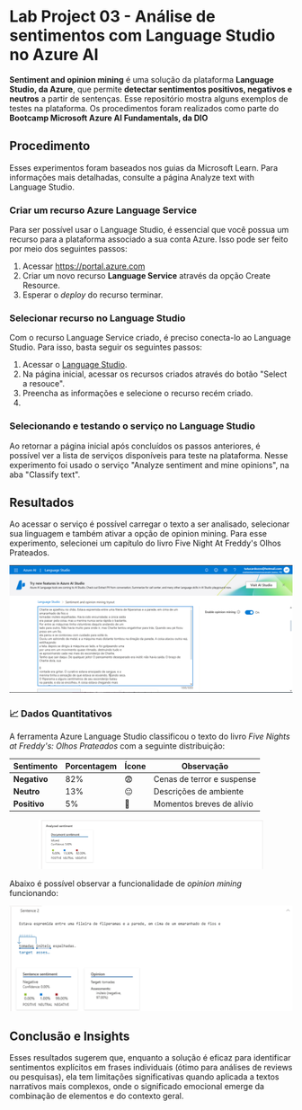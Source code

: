 # Lab Project 03 - Análise de sentimentos com Language Studio no Azure AI
**Sentiment and opinion mining** é uma solução da plataforma **Language Studio, da Azure**, que permite **detectar sentimentos positivos, negativos e neutros** a partir de sentenças. Esse repositório mostra alguns exemplos de testes na plataforma. Os procedimentos foram realizados como parte do **Bootcamp Microsoft Azure AI Fundamentals, da DIO**

## Procedimento
Esses experimentos foram baseados nos guias da Microsoft Learn. Para informações mais detalhadas, consulte a página Analyze text with Language Studio.

### Criar um recurso Azure Language Service
Para ser possível usar o Language Studio, é essencial que você possua um recurso para a plataforma associado a sua conta Azure. Isso pode ser feito por meio dos seguintes passos:
1. Acessar https://portal.azure.com
2. Criar um novo recurso **Language Service** através da opção Create Resource.
3. Esperar o *deploy* do recurso terminar.

### Selecionar recurso no Language Studio
Com o recurso Language Service criado, é preciso conecta-lo ao Language Studio. Para isso, basta seguir os seguintes passos:

1. Acessar o [Language Studio](https://language.cognitive.azure.com/home).
2. Na página inicial, acessar os recursos criados através do botão "Select a resouce".
3. Preencha as informações e selecione o recurso recém criado.
4. 
### Selecionando e testando o serviço no Language Studio
Ao retornar a página inicial após concluídos os passos anteriores, é possível ver a lista de serviços disponíveis para teste na plataforma. Nesse experimento foi usado o serviço "Analyze sentiment and mine opinions", na aba "Classify text".

## Resultados
Ao acessar o serviço é possível carregar o texto a ser analisado, selecionar sua linguagem e também ativar a opção de opinion mining. Para esse experimento, selecionei um capítulo do livro Five Night At Freddy's Olhos Prateados. 

<div align="center">
    <img src="readmeFiles/1.PNG" alt="Language Studio Services" width="800"/>
</div>

### 📈 Dados Quantitativos
A ferramenta Azure Language Studio classificou o texto do livro *Five Nights at Freddy's: Olhos Prateados* com a seguinte distribuição:

| Sentimento | Porcentagem | Ícone | Observação |
|------------|-------------|-------|------------|
| **Negativo** | 82% | 😨 | Cenas de terror e suspense |
| **Neutro** | 13% | 😐 | Descrições de ambiente |
| **Positivo** | 5% | 🙂 | Momentos breves de alívio |

<div align="center">
    <img src="readmeFiles/2.png" alt="Language Studio Services" width="400"/>
</div>

Abaixo é possível observar a funcionalidade de *opinion mining* funcionando:

<div align="center">
    <img src="readmeFiles/3.png" alt="Language Studio Services" width="600"/>
</div>

## Conclusão e Insights
Esses resultados sugerem que, enquanto a solução é eficaz para identificar sentimentos explícitos em frases individuais (ótimo para análises de reviews ou pesquisas), ela tem limitações significativas quando aplicada a textos narrativos mais complexos, onde o significado emocional emerge da combinação de elementos e do contexto geral.
